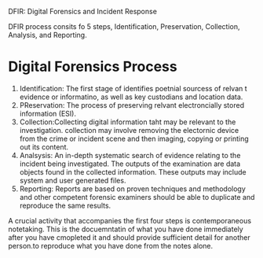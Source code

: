 DFIR: Digital Forensics and Incident Response

DFIR process consits fo 5 steps, Identification, Preservation, Collection, Analysis, and Reporting. 


# Digital Forensics Process
1) Identification: The first stage of identifies poetnial sourcess of relvan t evidence or informatino, as well as key custodians and location data.
2) PReservation: The process of preserving relvant electroncially stored information (ESI).
3) Collection:Collecting digital information taht may be relevant to the investigation. collection may involve removing the electornic device from the crime or incident scene and then imaging, copying or printing out its content.
4) Analsysis: An in-depth systematic search of evidence relating to the incident being investigated. The outputs of the examination are data objects found in the collected information. These outputs may include system and user generated files.
5) Reporting: Reports are based on proven techniques and methodology and other competent forensic examiners should be able to duplicate and reproduce the same results.

A crucial activity that accompanies the first four steps is contemporaneous notetaking. This is the docuemntatin of what you have done immediately after you have cmopleted it and should provide sufficient detail for another person.to reproduce what you have done from the notes alone. 
